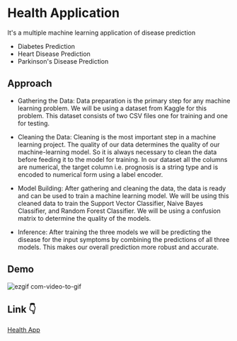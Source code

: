 
# Health Application

It's a multiple machine learning application of disease prediction
 
 * Diabetes Prediction
 * Heart Disease Prediction
 * Parkinson's Disease Prediction

 ## Approach

* Gathering the Data: Data preparation is the primary step for any machine learning problem. We will be using a dataset from Kaggle for this problem. This dataset consists of two CSV files one for training and one for testing. 

* Cleaning the Data: Cleaning is the most important step in a machine learning project. The quality of our data determines the quality of our machine-learning model. So it is always necessary to clean the data before feeding it to the model for training. In our dataset all the columns are numerical, the target column i.e. prognosis is a string type and is encoded to numerical form using a label encoder.

* Model Building: After gathering and cleaning the data, the data is ready and can be used to train a machine learning model. We will be using this cleaned data to train the Support Vector Classifier, Naive Bayes Classifier, and Random Forest Classifier. We will be using a confusion matrix to determine the quality of the models.

* Inference: After training the three models we will be predicting the disease for the input symptoms by combining the predictions of all three models. This makes our overall prediction more robust and accurate.

## Demo 


![ezgif com-video-to-gif](https://github.com/patilchetan25/HealthApp/assets/88223249/0f9e8275-b15a-47ca-b25d-640e100124b2)


## Link :point_down:
[Health App](https://patilchetan25-healthapp-multiple-disease-pred-okcr7y.streamlit.app/)
